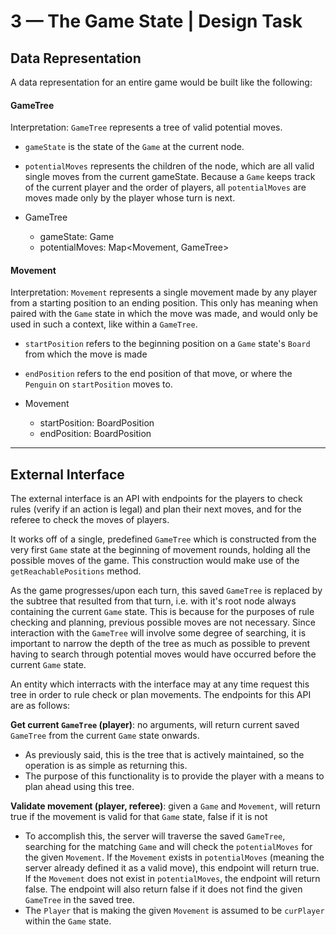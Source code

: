 # 3 &mdash; The Game State | Design Task

## Data Representation

A data representation for an entire game would be built like the following:

#### GameTree

Interpretation: `GameTree` represents a tree of valid potential moves.

- `gameState` is the state of the `Game` at the current node.
- `potentialMoves` represents the children of the node, which are all valid single moves from the current gameState. Because a `Game` keeps track of the current player and the order of players, all `potentialMoves` are moves made only by the player whose turn is next.

- GameTree
  - gameState: Game
  - potentialMoves: Map<Movement, GameTree>

#### Movement

Interpretation: `Movement` represents a single movement made by any player from a starting position to an ending position. This only has meaning when paired with the `Game` state in which the move was made, and would only be used in such a context, like within a `GameTree`.

- `startPosition` refers to the beginning position on a `Game` state's `Board` from which the move is made
- `endPosition` refers to the end position of that move, or where the `Penguin` on `startPosition` moves to.

- Movement
  - startPosition: BoardPosition
  - endPosition: BoardPosition

---

## External Interface

The external interface is an API with endpoints for the players to check rules (verify if an action is legal) and plan their next moves, and for the referee to check the moves of players.

It works off of a single, predefined `GameTree` which is constructed from the very first `Game` state at the beginning of movement rounds, holding all the possible moves of the game. This construction would make use of the `getReachablePositions` method.

As the game progresses/upon each turn, this saved `GameTree` is replaced by the subtree that resulted from that turn, i.e. with it's root node always containing the current `Game` state. This is because for the purposes of rule checking and planning, previous possible moves are not necessary. Since interaction with the `GameTree` will involve some degree of searching, it is important to narrow the depth of the tree as much as possible to prevent having to search through potential moves would have occurred before the current `Game` state.

An entity which interracts with the interface may at any time request this tree in order to rule check or plan movements. The endpoints for this API are as follows:

**Get current `GameTree` (player)**: no arguments, will return current saved `GameTree` from the current `Game` state onwards.

- As previously said, this is the tree that is actively maintained, so the operation is as simple as returning this.
- The purpose of this functionality is to provide the player with a means to plan ahead using this tree.

**Validate movement (player, referee)**: given a `Game` and `Movement`, will return true if the movement is valid for that `Game` state, false if it is not

- To accomplish this, the server will traverse the saved `GameTree`, searching for the matching `Game` and will check the `potentialMoves` for the given `Movement`. If the `Movement` exists in `potentialMoves` (meaning the server already defined it as a valid move), this endpoint will return true. If the `Movement` does not exist in `potentialMoves`, the endpoint will return false. The endpoint will also return false if it does not find the given `GameTree` in the saved tree.
- The `Player` that is making the given `Movement` is assumed to be `curPlayer` within the `Game` state.
